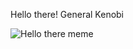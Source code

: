 Hello there!
General Kenobi

![Hello there meme](https://i.kym-cdn.com/photos/images/newsfeed/001/361/312/346.jpg)
